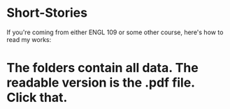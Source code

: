 # Short-Stories
If you're coming from either ENGL 109 or some other course, here's how to read my works:
# The folders contain all data. The readable version is the .pdf file. Click that.
